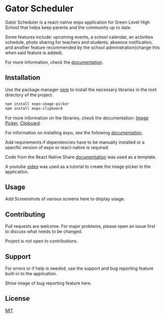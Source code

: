 # Gator Scheduler

Gator Scheduler is a react-native expo application for Green Level High School that helps keep parents and the community up to date. 

Some features include: upcoming events, a school calendar, an activities schedule, photo sharing for teachers and students, absence notification, and another feature recommended by the school administration(change this when said feature is added).

For more information, check the [documentation](https://www.fbla-pbl.org/media/2022/08/FBLA-High-School-CE-Guidelines_8.29.22.pdf). 

## Installation

Use the package manager [npm](https://docs.npmjs.com/) to install the necessary libraries in the root directory of the project. 

```bash
npm install expo-image-picker
npm install expo-clipboard
```

For more information on the libraries, check the documentation: [Image Picker](https://docs.expo.dev/versions/latest/sdk/imagepicker/), [Clipboard](https://docs.expo.dev/versions/latest/sdk/clipboard/).

For information on installing expo, see the following [documentation](https://docs.expo.dev/get-started/installation/).

Add requirements if dependencies have to be manually installed or a specific version of expo or react-native is required. 

Code from the React Native Share [documentation](https://reactnative.dev/docs/share) was used as a template. 

A youtube [video](https://reactnative.dev/docs/share) was used as a tutorial to create the image picker in the application.

## Usage

Add Screenshots of various screens here to display usage. 

## Contributing

Pull requests are welcome. For major problems, please open an issue first
to discuss what needs to be changed.

Project is not open to contributions.

## Support 

For errors or if help is needed, use the support and bug reporting feature built-in to the application. 

Show image of bug reporting feature here. 

## License

[MIT](https://choosealicense.com/licenses/mit/)
